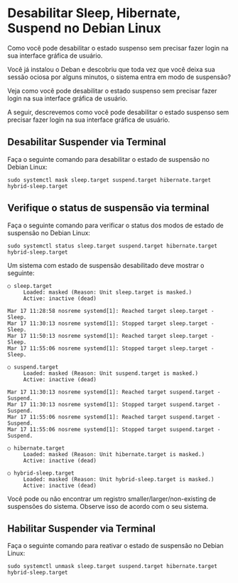 # Desabilitar Sleep, Hibernate, Suspend no Debian Linux

Como você pode desabilitar o estado suspenso sem precisar fazer login na sua interface gráfica de usuário.

Você já instalou o Deban e descobriu que toda vez que você deixa sua sessão ociosa por alguns minutos, o sistema entra em modo de suspensão?

Veja como você pode desabilitar o estado suspenso sem precisar fazer login na sua interface gráfica de usuário.

A seguir, descrevemos como você pode desabilitar o estado suspenso sem precisar fazer login na sua interface gráfica de usuário.

## Desabilitar Suspender via Terminal

Faça o seguinte comando para desabilitar o estado de suspensão no Debian Linux:

```
sudo systemctl mask sleep.target suspend.target hibernate.target hybrid-sleep.target
```

## Verifique o status de suspensão via terminal

Faça o seguinte comando para verificar o status dos modos de estado de suspensão no Debian Linux:

```
sudo systemctl status sleep.target suspend.target hibernate.target hybrid-sleep.target
```

Um sistema com estado de suspensão desabilitado deve mostrar o seguinte:
```
○ sleep.target
     Loaded: masked (Reason: Unit sleep.target is masked.)
     Active: inactive (dead)

Mar 17 11:28:58 nosreme systemd[1]: Reached target sleep.target - Sleep.
Mar 17 11:30:13 nosreme systemd[1]: Stopped target sleep.target - Sleep.
Mar 17 11:50:13 nosreme systemd[1]: Reached target sleep.target - Sleep.
Mar 17 11:55:06 nosreme systemd[1]: Stopped target sleep.target - Sleep.

○ suspend.target
     Loaded: masked (Reason: Unit suspend.target is masked.)
     Active: inactive (dead)

Mar 17 11:30:13 nosreme systemd[1]: Reached target suspend.target - Suspend.
Mar 17 11:30:13 nosreme systemd[1]: Stopped target suspend.target - Suspend.
Mar 17 11:55:06 nosreme systemd[1]: Reached target suspend.target - Suspend.
Mar 17 11:55:06 nosreme systemd[1]: Stopped target suspend.target - Suspend.

○ hibernate.target
     Loaded: masked (Reason: Unit hibernate.target is masked.)
     Active: inactive (dead)

○ hybrid-sleep.target
     Loaded: masked (Reason: Unit hybrid-sleep.target is masked.)
     Active: inactive (dead)
```

Você pode ou não encontrar um registro smaller/larger/non-existing de suspensões do sistema. Observe isso de acordo com o seu sistema.

## Habilitar Suspender via Terminal

Faça o seguinte comando para reativar o estado de suspensão no Debian Linux:

```
sudo systemctl unmask sleep.target suspend.target hibernate.target hybrid-sleep.target
```


